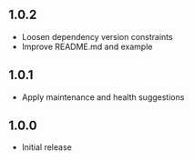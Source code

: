 ## 1.0.2

* Loosen dependency version constraints
* Improve README.md and example

## 1.0.1

* Apply maintenance and health suggestions

## 1.0.0

* Initial release


